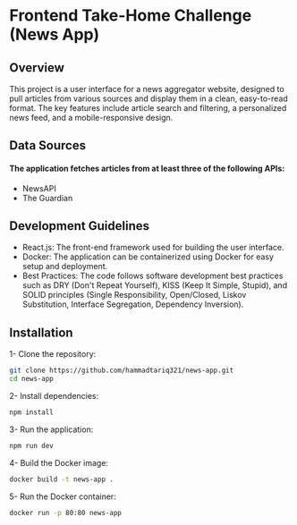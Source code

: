 
# Frontend Take-Home Challenge (News App)

## Overview

This project is a user interface for a news aggregator website, designed to pull articles from various sources and display them in a clean, easy-to-read format. The key features include article search and filtering, a personalized news feed, and a mobile-responsive design.



## Data Sources

#### The application fetches articles from at least three of the following APIs:

- NewsAPI
- The Guardian



## Development Guidelines

- React.js: The front-end framework used for building the user interface.
- Docker: The application can be containerized using Docker for easy setup and deployment.
- Best Practices: The code follows software development best practices such as DRY (Don't Repeat Yourself), KISS (Keep It Simple, Stupid), and SOLID principles (Single Responsibility, Open/Closed, Liskov Substitution, Interface Segregation, Dependency Inversion).



## Installation

1- Clone the repository:

```bash
git clone https://github.com/hammadtariq321/news-app.git
cd news-app

```
    

2- Install dependencies:


```bash
npm install

```


3- Run the application:



```bash
npm run dev


```


4- Build the Docker image:



```bash
docker build -t news-app .


```



5- Run the Docker container:



```bash
docker run -p 80:80 news-app


```


